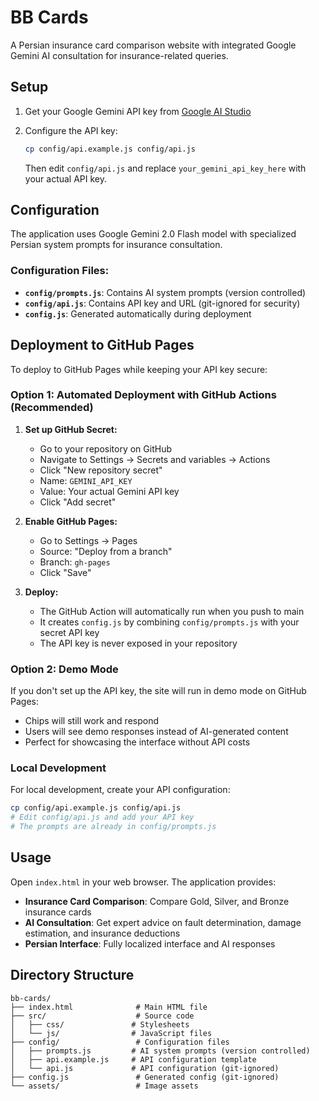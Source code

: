# BB Cards

A Persian insurance card comparison website with integrated Google Gemini AI consultation for insurance-related queries.

## Setup

1. Get your Google Gemini API key from [Google AI Studio](https://aistudio.google.com/)
2. Configure the API key:

   ```bash
   cp config/api.example.js config/api.js
   ```
   Then edit `config/api.js` and replace `your_gemini_api_key_here` with your actual API key.

## Configuration

The application uses Google Gemini 2.0 Flash model with specialized Persian system prompts for insurance consultation. 

### Configuration Files:
- **`config/prompts.js`**: Contains AI system prompts (version controlled)
- **`config/api.js`**: Contains API key and URL (git-ignored for security)
- **`config.js`**: Generated automatically during deployment

## Deployment to GitHub Pages

To deploy to GitHub Pages while keeping your API key secure:

### Option 1: Automated Deployment with GitHub Actions (Recommended)

1. **Set up GitHub Secret:**
   - Go to your repository on GitHub
   - Navigate to Settings → Secrets and variables → Actions
   - Click "New repository secret"
   - Name: `GEMINI_API_KEY`
   - Value: Your actual Gemini API key
   - Click "Add secret"

2. **Enable GitHub Pages:**
   - Go to Settings → Pages
   - Source: "Deploy from a branch"
   - Branch: `gh-pages`
   - Click "Save"

3. **Deploy:**
   - The GitHub Action will automatically run when you push to main
   - It creates `config.js` by combining `config/prompts.js` with your secret API key
   - The API key is never exposed in your repository

### Option 2: Demo Mode

If you don't set up the API key, the site will run in demo mode on GitHub Pages:
- Chips will still work and respond
- Users will see demo responses instead of AI-generated content
- Perfect for showcasing the interface without API costs

### Local Development

For local development, create your API configuration:
```bash
cp config/api.example.js config/api.js
# Edit config/api.js and add your API key
# The prompts are already in config/prompts.js
```

## Usage

Open `index.html` in your web browser. The application provides:

- **Insurance Card Comparison**: Compare Gold, Silver, and Bronze insurance cards
- **AI Consultation**: Get expert advice on fault determination, damage estimation, and insurance deductions
- **Persian Interface**: Fully localized interface and AI responses

## Directory Structure

```
bb-cards/
├── index.html              # Main HTML file
├── src/                    # Source code
│   ├── css/               # Stylesheets
│   └── js/                # JavaScript files
├── config/                 # Configuration files
│   ├── prompts.js         # AI system prompts (version controlled)
│   ├── api.example.js     # API configuration template
│   └── api.js             # API configuration (git-ignored)
├── config.js               # Generated config (git-ignored)
└── assets/                 # Image assets
```